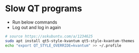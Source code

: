 
# Slow QT programs

* Run below commands
* Log out and log in again

```sh
# source https://askubuntu.com/a/1234625
sudo apt install qt5-style-kvantum qt5-style-kvantum-themes
echo "export QT_STYLE_OVERRIDE=kvantum" >> ~/.profile
```
